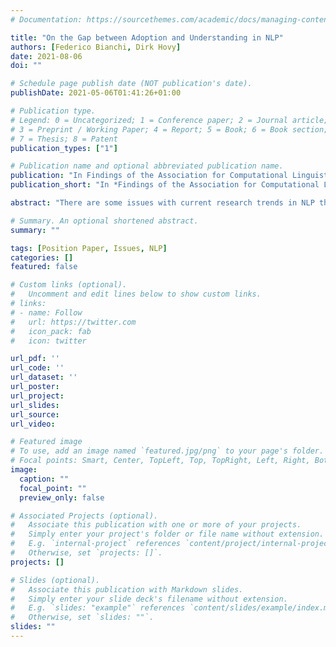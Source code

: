 ```yaml
---
# Documentation: https://sourcethemes.com/academic/docs/managing-content/

title: "On the Gap between Adoption and Understanding in NLP"
authors: [Federico Bianchi, Dirk Hovy]
date: 2021-08-06
doi: ""

# Schedule page publish date (NOT publication's date).
publishDate: 2021-05-06T01:41:26+01:00

# Publication type.
# Legend: 0 = Uncategorized; 1 = Conference paper; 2 = Journal article;
# 3 = Preprint / Working Paper; 4 = Report; 5 = Book; 6 = Book section;
# 7 = Thesis; 8 = Patent
publication_types: ["1"]

# Publication name and optional abbreviated publication name.
publication: "In Findings of the Association for Computational Linguistics: ACL 2021"
publication_short: "In *Findings of the Association for Computational Linguistics*" 

abstract: "There are some issues with current research trends in NLP that can hamper the free development of scientific research. We identify five of particular concern: 1) the early adoption of methods without sufficient understanding or analysis; 2) the preference for computational methods regardless of risks associated with their limitations; 3) the resulting bias in the papers we publish; 4) the impossibility of re-running some experiments due to their cost; 5) the dangers of unexplainable methods.  If these issues are not addressed, we risk a loss of reproducibility, reputability, and subsequently public trust in our field. In this position paper, we outline each of these points and suggest ways forward." 

# Summary. An optional shortened abstract.
summary: ""

tags: [Position Paper, Issues, NLP]
categories: []
featured: false

# Custom links (optional).
#   Uncomment and edit lines below to show custom links.
# links:
# - name: Follow
#   url: https://twitter.com
#   icon_pack: fab
#   icon: twitter

url_pdf: ''
url_code: ''
url_dataset: ''
url_poster:
url_project:
url_slides:
url_source:
url_video:

# Featured image
# To use, add an image named `featured.jpg/png` to your page's folder.
# Focal points: Smart, Center, TopLeft, Top, TopRight, Left, Right, BottomLeft, Bottom, BottomRight.
image:
  caption: ""
  focal_point: ""
  preview_only: false

# Associated Projects (optional).
#   Associate this publication with one or more of your projects.
#   Simply enter your project's folder or file name without extension.
#   E.g. `internal-project` references `content/project/internal-project/index.md`.
#   Otherwise, set `projects: []`.
projects: []

# Slides (optional).
#   Associate this publication with Markdown slides.
#   Simply enter your slide deck's filename without extension.
#   E.g. `slides: "example"` references `content/slides/example/index.md`.
#   Otherwise, set `slides: ""`.
slides: ""
---
```

